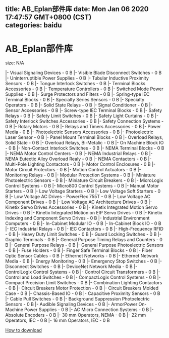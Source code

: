 
title: AB_Eplan部件库
date: Mon Jan 06 2020 17:47:57 GMT+0800 (CST)    
categories: baidu
---

# AB_Eplan部件库
size: N/A
 
 
|- Visual Signaling Devices - 0 B
|- Visible Blade Disconnect Switches - 0 B
|- Uninterruptible Power Supplies - 0 B
|- Tubular Inductive Proximity Sensors - 0 B
|- Tongue Interlock Switches - 0 B
|- Terminal Blocks Accessories - 0 B
|- Temperature Controllers - 0 B
|- Switched Mode Power Supplies - 0 B
|- Surge Protectors and Filters - 0 B
|- Spring-type IEC Terminal Blocks - 0 B
|- Specialty Series Sensors - 0 B
|- Specialty Operators - 0 B
|- Solid State Relays - 0 B
|- Signal Conditioner - 0 B
|- Sensor Accessories - 0 B
|- Screw-type IEC Terminal Blocks - 0 B
|- Safety Relays - 0 B
|- Safety Limit Switches - 0 B
|- Safety Light Curtains - 0 B
|- Safety Interlock Switches Accessories - 0 B
|- Safety Connection Systems - 0 B
|- Rotary Motors - 0 B
|- Relays and Timers Accessories - 0 B
|- Power Media - 0 B
|- Photoelectric Sensors Accessories - 0 B
|- Photoelectric Laser Sensor - 0 B
|- Panel Mount Terminal Blocks - 0 B
|- Overload Relays, Solid State - 0 B
|- Overload Relays, Bi-Metalic - 0 B
|- On Machine Block IO - 0 B
|- Non-Contact Interlock Switches - 0 B
|- NEMA Terminal Blocks - 0 B
|- NEMA Motor Control Centers - 0 B
|- NEMA Industrial Relays - 0 B
|- NEMA Eutectic Alloy Overload Realy - 0 B
|- NEMA Contactors - 0 B
|- Multi-Pole Lighting Contactors - 0 B
|- Motor Control Enclosures - 0 B
|- Motor Circuit Protectors - 0 B
|- Motion Control Actuators - 0 B
|- Monitoring Relays - 0 B
|- Modular Protection Systems - 0 B
|- Miniature Photoelectric Sensors - 0 B
|- Miniature Circuit Breakers - 0 B
|- MicroLogix Control Systems - 0 B
|- Micro800 Control Systems - 0 B
|- Manual Motor Starters - 0 B
|- Low Voltage Starters - 0 B
|- Low Voltage Soft Starters - 0 B
|- Low Voltage AC Drives - PowerFlex 755T - 0 B
|- Low Voltage AC Component Drives - 0 B
|- Low Voltage AC Architecture Drives - 0 B
|- Kinetix Servo Drives Accessories - 0 B
|- Kinetix Integrated Motion Servo Drives - 0 B
|- Kinetix Integrated Motion on EIP Servo Drives - 0 B
|- Kinetix Indexing and Component Servo Drives - 0 B
|- Industrial Environment Computers - 0 B
|- In-Cabinet Modular IO - 0 B
|- In-Cabinet Block IO - 0 B
|- IEC Industrial Relays - 0 B
|- IEC Contactors - 0 B
|- High-Frequency RFID - 0 B
|- Heavy Duty Limit Switches - 0 B
|- Guard Locking Switches - 0 B
|- Graphic Terminals - 0 B
|- General Purpose Timing Relays and Counters - 0 B
|- General Purpose Relays - 0 B
|- General Purpose Photoelectric Sensors - 0 B
|- Fuse Holders - 0 B
|- Finger Safe Terminal Blocks - 0 B
|- Fiber Optic Sensor Cables - 0 B
|- Ethernet Networks - 0 B
|- Ethernet Network Media - 0 B
|- Energy Monitoring - 0 B
|- Emergency Stop Switches - 0 B
|- Disconnect Switches - 0 B
|- DeviceNet Network Media - 0 B
|- ControlLogix Control Systems - 0 B
|- Control Circuit Transformers - 0 B
|- Control and Load Switches - 0 B
|- CompactLogix Control Systems - 0 B
|- Compact Precision Limit Switches - 0 B
|- Combination Lighting Contactors - 0 B
|- Circuit Breakers Motor Protection - 0 B
|- Circuit Breakers Molded Case - 0 B
|- Chassis-Based IO - 0 B
|- Capacitive Proximity Sensors - 0 B
|- Cable Pull Switches - 0 B
|- Background Suppression Photoelectric Sensors - 0 B
|- Audible Signaling Devices - 0 B
|- ArmorPower On-Machine Power Supplies - 0 B
|- AC Micro Connection Systems - 0 B
|- Absolute Encoders - 0 B
|- 30 mm Operators, NEMA - 0 B
|- 22 mm Operators, IEC - 0 B
|- 16 mm Operators, IEC - 0 B

[How to download](https://bpcam.bemobtrk.com/go/2ceec3aa-1ca2-46d6-b9ff-aaa5c184517c?jno=3319)